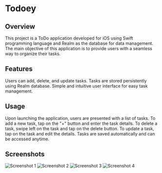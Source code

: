 
# Todoey

## Overview

This project is a ToDo application developed for iOS using Swift programming language and Realm as the database for data management. The main objective of this application is to provide users with a seamless way to organize their tasks.

## Features

Users can add, delete, and update tasks.
Tasks are stored persistently using Realm database.
Simple and intuitive user interface for easy task management.

## Usage

Upon launching the application, users are presented with a list of tasks. To add a new task, tap on the "+" button and enter the task details. To delete a task, swipe left on the task and tap on the delete button. To update a task, tap on the task and edit the details. Tasks are saved automatically and can be accessed anytime.

## Screenshots


![Screenshot 1](Todoey/Images/1.png?raw=true)
![Screenshot 2](Todoey/Images/2.png?raw=true)
![Screenshot 3](Todoey/Images/3.png?raw=true)
![Screenshot 4](Todoey/Images/4.png?raw=true)


